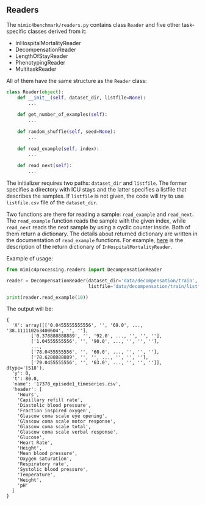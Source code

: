 ## Readers
The `mimic4benchmark/readers.py` contains class `Reader` and five other task-specific classes derived from it:  
* InHospitalMortalityReader
* DecompensationReader
* LengthOfStayReader
* PhenotypingReader
* MultitaskReader 

All of them have the same structure as the `Reader` class:
```python
class Reader(object):
    def __init__(self, dataset_dir, listfile=None):
        ...
  
    def get_number_of_examples(self):
        ...
  
    def random_shuffle(self, seed=None):
        ...
  
    def read_example(self, index):
        ...
  
    def read_next(self):
        ...
```

The initializer requires two paths: `dataset_dir` and `listfile`.
The former specifies a directory with ICU stays and the latter specifies a listfile that describes the samples.
If `listfile` is not given, the code will try to use `listfile.csv` file of the `dataset_dir`. 

Two functions are there for reading a sample: `read_example` and `read_next`.
The `read_example` function reads the sample with the given index, while `read_next` reads the next sample by using a cyclic counter inside.
Both of them return a dictionary. The details about returned dictionary are written in the documentation of `read_example` functions.
For example, [here](https://github.com/YerevaNN/mimic4-benchmarks/blob/master/mimic4benchmark/readers.py#L120) is the description of the return dictionary of `InHospitalMortalityReader`.

Example of usage:

```python
from mimic4processing.readers import DecompensationReader

reader = DecompensationReader(dataset_dir='data/decompensation/train',
                              listfile='data/decompensation/train/listfile.csv')

print(reader.read_example(10))
```

The output will be:
```angular2html
{
  'X': array([['0.0455555555556', '', '69.0', ..., '38.111110263400604', '', ''],
         ['0.378888888889', '', '92.0', ..., '', '', ''],
         ['1.04555555556', '', '90.0', ..., '', '', ''],
         ...,
         ['78.0455555556', '', '60.0', ..., '', '', ''],
         ['78.6288888889', '', '', ..., '', '', ''],
         ['79.0455555556', '', '63.0', ..., '', '', '']], dtype='|S18'),
  'y': 0,
  't': 80.0,
  'name': '17378_episode1_timeseries.csv',
  'header': [
    'Hours',
    'Capillary refill rate',
    'Diastolic blood pressure',
    'Fraction inspired oxygen',
    'Glascow coma scale eye opening',
    'Glascow coma scale motor response',
    'Glascow coma scale total',
    'Glascow coma scale verbal response',
    'Glucose',
    'Heart Rate',
    'Height',
    'Mean blood pressure',
    'Oxygen saturation',
    'Respiratory rate',
    'Systolic blood pressure',
    'Temperature',
    'Weight',
    'pH'
  ]
}
```